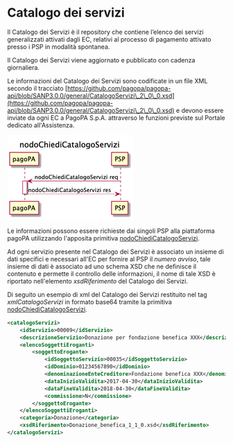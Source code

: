 # Catalogo dei servizi

Il Catalogo dei Servizi è il repository che contiene l’elenco dei servizi generalizzati attivati dagli EC, relativi al processo di pagamento attivato presso i PSP in modalità spontanea.&#x20;

Il Catalogo dei Servizi viene aggiornato e pubblicato con cadenza giornaliera.

Le informazioni del Catalogo dei Servizi sono codificate in un file XML secondo il tracciato [https://github.com/pagopa/pagopa-api/blob/SANP3.0.0/general/CatalogoServizi\_2\_0\_0.xsd](https://github.com/pagopa/pagopa-api/blob/SANP3.0.0/general/CatalogoServizi\_2\_0\_0.xsd) e devono essere inviate da ogni EC a PagoPA S.p.A. attraverso le funzioni previste sul Portale dedicato all'Assistenza.

![](<../../.gitbook/assets/image (4).png>)

Le informazioni possono essere richieste dai singoli PSP alla piattaforma pagoPA utilizzando l'apposita primitiva [nodoChiediCatalogoServizi](../../appendici/primitive.md#nodochiedicatalogoservizi).&#x20;

Ad ogni servizio presente nel Catalogo dei Servizi è associato un insieme di dati specifici e necessari all'EC per fornire al PSP il _numero avviso_, tale insieme di dati è associato ad uno schema XSD che ne definisce il contenuto e permette il controllo delle informazioni, il nome di tale XSD è riportato nell'elemento _xsdRiferimento_ del Catalogo dei Servizi.

Di seguito un esempio di xml del Catalogo dei Servizi restituito nel tag _xmlCatalogoServizi_ in formato base64 tramite la primitiva [nodoChiediCatalogoServizi](../../appendici/primitive.md#nodochiedicatalogoservizi).&#x20;

```xml
<catalogoServizi>
	<idServizio>00009</idServizio>
	<descrizioneServizio>Donazione per fondazione benefica XXX</descrizioneServizio>
	<elencoSoggettiEroganti>
		<soggettoErogante>
			<idSoggettoServizio>00035</idSoggettoServizio>
			<idDominio>01234567890</idDominio>
			<denominazioneEnteCreditore>Fondazione benefica XXX</denominazioneEnteCreditore>
			<dataInizioValidita>2017-04-30</dataInizioValidita>
			<dataFineValidita>2018-04-30</dataFineValidita>
			<commissione>N</commissione>
		</soggettoErogante>
	</elencoSoggettiEroganti>
	<categoria>Donazione</categoria>
	<xsdRiferimento>Donazione_benefica_1_1_0.xsd</xsdRiferimento>
</catalogoServizi>
```
